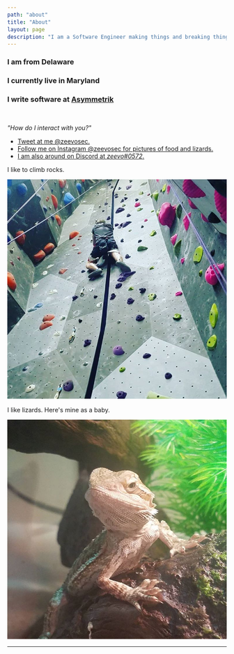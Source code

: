 ```yaml
---
path: "about"
title: "About"
layout: page
description: "I am a Software Engineer making things and breaking things. I also like lizards and rock climbing."
---
```


### I am from <i class="fa fa-arrow-right"></i> Delaware

### I currently live in <i class="fa fa-arrow-right"></i> Maryland

### I write software at <i class="fa fa-arrow-right"></i> [Asymmetrik](https://asymmetrik.com)

<br>

_"How do I interact with you?"_

- [Tweet at me @zeevosec.](https://twitter.com/zeevosec)
- [Follow me on Instagram @zeevosec for pictures of food and lizards.](https://instagram.com/zeevosec)
- [I am also around on Discord at _zeevo#0572_.](https://discordapp.com)

I like to climb rocks.

![Rock Climbing](./rc.jpg)

I like lizards. Here's mine as a baby.

![Lizard](./babylizard.jpg)

---
